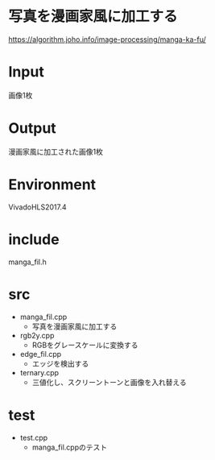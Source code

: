 # 写真を漫画家風に加工する
https://algorithm.joho.info/image-processing/manga-ka-fu/

# Input
画像1枚  

# Output
漫画家風に加工された画像1枚  

# Environment
VivadoHLS2017.4  

# include
manga_fil.h

# src
- manga_fil.cpp
  - 写真を漫画家風に加工する
- rgb2y.cpp
  - RGBをグレースケールに変換する
- edge_fil.cpp
  - エッジを検出する
- ternary.cpp
  -  三値化し、スクリーントーンと画像を入れ替える

# test
- test.cpp
  -  manga_fil.cppのテスト
